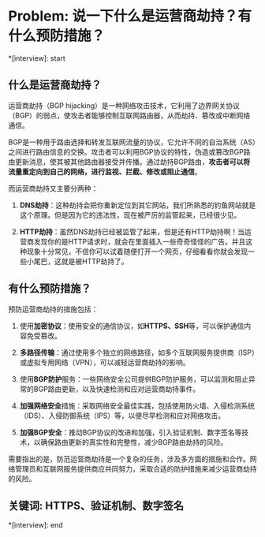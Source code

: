# Problem: 说一下什么是运营商劫持？有什么预防措施？

*[interview]: start
## 什么是运营商劫持？
运营商劫持（BGP hijacking）是一种网络攻击技术，它利用了边界网关协议（BGP）的弱点，使攻击者能够控制互联网路由器，从而劫持、篡改或中断网络通信。

BGP是一种用于路由选择和转发互联网流量的协议，它允许不同的自治系统（AS）之间进行路由信息的交换。攻击者可以利用BGP协议的特性，伪造或篡改BGP路由更新消息，使其被其他路由器接受并传播。通过劫持BGP路由，**攻击者可以将流量重定向到自己的网络，进行监视、拦截、修改或阻止通信**。

而运营商劫持又主要分两种：

1. **DNS劫持**：这种劫持会把你重新定位到其它网站，我们所熟悉的钓鱼网站就是这个原理。但是因为它的违法性，现在被严厉的监管起来，已经很少见。

2. **HTTP劫持**：虽然DNS劫持已经被监管了起来，但是还有HTTP劫持啊！当运营商发现你的是HTTP请求时，就会在里面插入一些奇奇怪怪的广告。并且这种现象十分常见，不信你可以试着随便打开一个网页，仔细看看你就会发现一些小尾巴，这就是被HTTP劫持了。

## 有什么预防措施？
预防运营商劫持的措施包括：
1. 使用**加密协议**：使用安全的通信协议，如**HTTPS、SSH**等，可以保护通信内容免受篡改。

2. **多路径传输**：通过使用多个独立的网络路径，如多个互联网服务提供商（ISP）或虚拟专用网络（VPN），可以减轻运营商劫持的影响。

3. 使用**BGP防护**服务：一些网络安全公司提供BGP防护服务，可以监测和阻止异常的BGP路由更新，以及快速检测和应对运营商劫持事件。

4. **加强网络安全**措施：采取网络安全最佳实践，包括使用防火墙、入侵检测系统（IDS）、入侵防御系统（IPS）等，以便尽早检测和应对网络攻击。

5. **加强BGP安全**：推动BGP协议的改进和加强，引入验证机制、数字签名等技术，以确保路由更新的真实性和完整性，减少BGP路由劫持的风险。

需要指出的是，防范运营商劫持是一个复杂的任务，涉及多方面的措施和合作。网络管理员和互联网服务提供商应共同努力，采取合适的防护措施来减少运营商劫持的风险。

## 关键词: HTTPS、验证机制、数字签名
*[interview]: end
